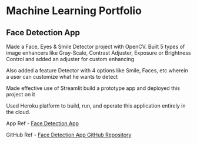 # Machine Learning Portfolio

## Face Detection App

Made a Face, Eyes & Smile Detector project with OpenCV. Built 5 types of image enhancers like Gray-Scale, Contrast Adjuster, Exposure or Brightness Control and added an adjuster for custom enhancing

Also added a feature Detector with 4 options like Smile, Faces, etc wherein a user can customize what he wants to detect

Made effective use of Streamlit build a prototype app and deployed this project on it

Used Heroku platform to build, run, and operate this application entirely in the cloud. 

App Ref - [Face Detection App](https://face-detection-app20.herokuapp.com/)

GitHub Ref - [Face Detection App GitHub Repository](https://github.com/Ray0705/face_detection_app)
